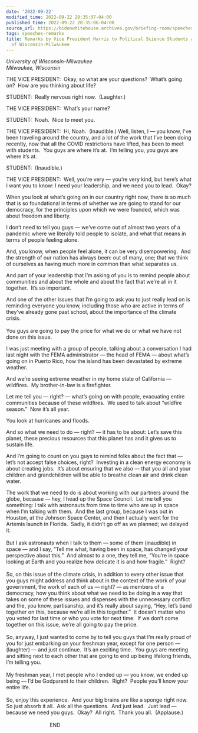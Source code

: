```yaml
---
date: '2022-09-22'
modified_time: 2022-09-22 20:35:07-04:00
published_time: 2022-09-22 20:35:06-04:00
source_url: https://bidenwhitehouse.archives.gov/briefing-room/speeches-remarks/2022/09/22/remarks-by-vice-president-harris-to-political-science-students-at-the-university-of-wisconsin-milwaukee/
tags: speeches-remarks
title: Remarks by Vice President Harris to Political Science Students at the University
  of Wisconsin-Milwaukee
---
```

 
*University of Wisconsin-Milwaukee  
*Milwaukee, Wisconsin**

THE VICE PRESIDENT:  Okay, so what are your questions?  What’s going
on?  How are you thinking about life?  
  
STUDENT:  Really nervous right now.  (Laughter.)  
  
THE VICE PRESIDENT:  What’s your name?  
  
STUDENT:  Noah.  Nice to meet you.  
  
THE VICE PRESIDENT:  Hi, Noah.  (Inaudible.) Well, listen, I — you know,
I’ve been traveling around the country, and a lot of the work that I’ve
been doing recently, now that all the COVID restrictions have lifted,
has been to meet with students.  You guys are where it’s at.  I’m
telling you, you guys are where it’s at.  
  
STUDENT:  (Inaudible.)  
  
THE VICE PRESIDENT:  Well, you’re very — you’re very kind, but here’s
what I want you to know: I need your leadership, and we need you to
lead.  Okay?  
  
When you look at what’s going on in our country right now, there is so
much that is so foundational in terms of whether we are going to stand
for our democracy, for the principles upon which we were founded, which
was about freedom and liberty.   
  
I don’t need to tell you guys — we’ve come out of almost two years of a
pandemic where we literally told people to isolate, and what that means
in terms of people feeling alone.   
  
And, you know, when people feel alone, it can be very disempowering. 
And the strength of our nation has always been: out of many, one; that
we think of ourselves as having much more in common than what separates
us.  
  
And part of your leadership that I’m asking of you is to remind people
about communities and about the whole and about the fact that we’re all
in it together.  It’s so important.  
  
And one of the other issues that I’m going to ask you to just really
lead on is reminding everyone you know, including those who are active
in terms of they’ve already gone past school, about the importance of
the climate crisis.  
      
You guys are going to pay the price for what we do or what we have not
done on this issue.  
  
I was just meeting with a group of people, talking about a conversation
I had last night with the FEMA administrator — the head of FEMA — about
what’s going on in Puerto Rico, how the island has been devastated by
extreme weather.  
  
And we’re seeing extreme weather in my home state of California —
wildfires.  My brother-in-law is a firefighter.  
  
Let me tell you — right? — what’s going on with people, evacuating
entire communities because of these wildfires.  We used to talk about
“wildfire season.”  Now it’s all year.  
  
You look at hurricanes and floods.   
  
And so what we need to do — right? — it has to be about: Let’s save this
planet, these precious resources that this planet has and it gives us to
sustain life.  
  
And I’m going to count on you guys to remind folks about the fact that —
let’s not accept false choices, right?  Investing in a clean energy
economy is about creating jobs.  It’s about ensuring that we also — that
you all and your children and grandchildren will be able to breathe
clean air and drink clean water.  
  
The work that we need to do is about working with our partners around
the globe, because — hey, I head up the Space Council.  Let me tell you
something: I talk with astronauts from time to time who are up in space
when I’m talking with them.  And the last group, because I was out in
Houston, at the Johnson Space Center, and then I actually went for the
Artemis launch in Florida.  Sadly, it didn’t go off as we planned; we
delayed it.   
   
But I ask astronauts when I talk to them — some of them (inaudible) in
space — and I say, “Tell me what, having been in space, has changed your
perspective about this.”  And almost to a one, they tell me, “You’re in
space looking at Earth and you realize how delicate it is and how
fragile.”  Right?   
   
So, on this issue of the climate crisis, in addition to every other
issue that you guys might address and think about in the context of the
work of your government, the work of each of us — right? — as members of
a democracy, how you think about what we need to be doing in a way that
takes on some of these issues and dispenses with the unnecessary
conflict and the, you know, partisanship, and it’s really about saying,
“Hey, let’s band together on this, because we’re all in this together.” 
It doesn’t matter who you voted for last time or who you vote for next
time.  If we don’t come together on this issue, we’re all going to pay
the price.  
   
So, anyway, I just wanted to come by to tell you guys that I’m really
proud of you for just embarking on your freshman year, except for one
person — (laughter) — and just continue.  It’s an exciting time.  You
guys are meeting and sitting next to each other that are going to end up
being lifelong friends, I’m telling you.   
   
My freshman year, I met people who I ended up — you know, we ended up
being — I’d be Godparent to their children.  Right?  People you’ll know
your entire life.   
   
So, enjoy this experience.  And your big brains are like a sponge right
now.  So just absorb it all.  Ask all the questions.  And just lead. 
Just lead — because we need you guys.  Okay?  All right.  Thank you
all.  (Applause.)   
   
                              END   
  
